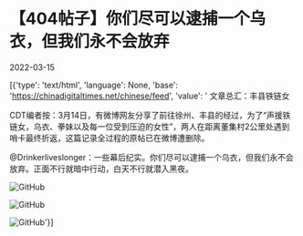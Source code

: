 # 【404帖子】你们尽可以逮捕一个乌衣，但我们永不会放弃

2022-03-15

[{'type': 'text/html', 'language': None, 'base': 'https://chinadigitaltimes.net/chinese/feed', 'value': ' 文章总汇：丰县铁链女

CDT编者按：3月14日，有微博网友分享了前往徐州、丰县的经过，为了“声援铁链女，乌衣、拳妹以及每一位受到压迫的女性”，两人在距离董集村2公里处遇到哨卡最终折返，这篇记录全过程的原帖已在微博遭删除。



@Drinkerliveslonger：一些幕后纪实。你们尽可以逮捕一个乌衣，但我们永不会放弃。正面不行就暗中行动，白天不行就潜入黑夜。



![GitHub](https://chinadigitaltimes.net/chinese/files/2022/03/image-1647344358967.png)

![GitHub](https://chinadigitaltimes.net/chinese/files/2022/03/image-1647344375788.png)

![GitHub](https://chinadigitaltimes.net/chinese/files/2022/03/image-1647344475280.png)'}]